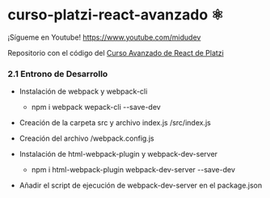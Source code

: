 # curso-platzi-react-avanzado ⚛️

¡Sígueme en Youtube! https://www.youtube.com/midudev

Repositorio con el código del [Curso Avanzado de React de Platzi](https://platzi.com/cursos/react-avanzado/)

### 2.1 Entrono de Desarrollo

-   Instalación de webpack y webpack-cli

    -   npm i webpack wepack-cli --save-dev

-   Creación de la carpeta src y archivo index.js /src/index.js

-   Creación del archivo /webpack.config.js

-   Instalación de html-webpack-plugin y webpack-dev-server

    -   npm i html-webpack-plugin webpack-dev-server --save-dev

-   Añadir el script de ejecución de webpack-dev-server en el package.json
